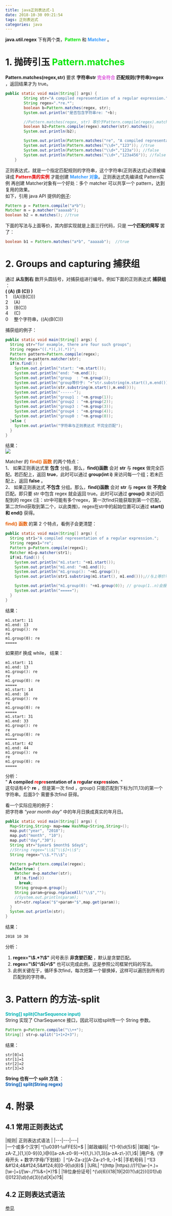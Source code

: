 ```yaml
---
title: java正则表达式-1
date: 2018-10-30 09:21:54
tags: 正则表达式
categories: java
---
```

**java.util.regex** 下有两个类，**<font color='#00e600'>Pattern</font>** 和 **<font color='#3399ff'>Matcher</font>** 。    
# 1. 抛砖引玉  **<font color='#00e600'>Pattern.matches</font>**

**Pattern.matches(regex,str)** 要求 **字符串str** <font color='#cc00cc'>完全符合</font> **匹配规则(字符串)regex** ，返回结果才为 true。    
```java
public static void main(String[] args) {
		String str="A compiled representation of a regular expression.";
		String regex=".*re.*";
		boolean b=Pattern.matches(regex, str);
		System.out.println("是否包含字符串re: "+b);

		//Pattern.matches(regex, str) 等价于Pattern.compile(regex).matcher(str).matches()
		boolean b2=Pattern.compile(regex).matcher(str).matches();
		System.out.println(b2);

		System.out.println(Pattern.matches("re", "A compiled representation of a regular expression."));//false
		System.out.println(Pattern.matches("\\d+","123")); //true
		System.out.println(Pattern.matches("\\d+","123a")); //false
		System.out.println(Pattern.matches("\\d+","123a456")); //false
	}
```
正则表达式，就是一个指定匹配规则的字符串，这个字符串(正则表达式)必须被编译成 **<font color='#e60000'>Pattern类的实例</font>** 才能创建 **<font color='#3399ff'>Matcher 对象</font>**。正则表达式先编译成 Pattern实例 再创建 Matcher对象有一个好处：多个 matcher 可以共享一个 pattern，达到复用的效果。    
如下，引用 java API 提供的[例子](https://docs.oracle.com/javase/7/docs/api/):    
```java
Pattern p = Pattern.compile("a*b");
Matcher m = p.matcher("aaaaab");
boolean b2 = m.matches(); //true
```
下面的写法与上面等价，其内部实现就是上面三行代码，只是 **一个匹配的简写** 罢了：    
```java
boolean b1 = Pattern.matches("a*b", "aaaaab");  //true
```

# 2. Groups and capturing 捕获组
通过 **从左到右** 数开头圆括号，对捕获组进行编号。例如下面的正则表达式 **捕获组** ：  
**( (A) (B (C)) )**  
1 &emsp;((A)(B(C)))  
2 &emsp;(A)  
3 &emsp;(B(C))  
4 &emsp;(C)    
0 &emsp;整个字符串，((A)(B(C)))   

捕获组的例子：  
```java
public static void main(String[] args) {
  String str="for example, there are four such groups";
  String regex="((.*)(,)(.*))";
  Pattern pattern=Pattern.compile(regex);
  Matcher m=pattern.matcher(str);
  if(m.find()) {
    System.out.println("start: "+m.start());
    System.out.println("end: "+m.end());
    System.out.println("group  : "+m.group());
    System.out.println("group等价于: "+"str.substring(m.start(),m.end())");
    System.out.println(str.substring(m.start(),m.end()));
    System.out.println("------");
    System.out.println("group1 : "+m.group(1));
    System.out.println("group2 : "+m.group(2));
    System.out.println("group3 : "+m.group(3));
    System.out.println("group4 : "+m.group(4));
    System.out.println("group0 : "+m.group(0));
  }else {
    System.out.println("字符串与正则表达式 不完全匹配");
  }
}
```
结果：  
![](https://mitre.oss-cn-hangzhou.aliyuncs.com/blog-2018-09/2018-10-30_143437.png)   

Matcher 的 **<font color='#e65c00'>find() 函数</font>** 的两个特点：   
1、 如果正则表达式里 **包含** 分组。那么，**find()函数** 会对 **str** 与 **regex** 做完全匹配。若匹配上，返回 **true**，此时可以通过 **group(int i)** 来访问每一个组；若未匹配上，返回 **false** 。  
2、 如果正则表达式 **不包含** 分组。那么，**find()函数** 会对 **str** 与 **regex** 做 **不完全** 匹配。即只要 str 中包含 regex 就会返回 true。此时可以通过 **group()** 来访问匹配到的 regex (注：str中可能有多个regex，第一次find只能获取到第一个匹配，第二次find获取到第二个，以此类推)，regex在str中的起始位置可以通过 **start() 和 end()** 获得。   

**<font color='#e65c00'>find() 函数</font>** 的第 2 个特点，看例子会更清楚：  
```java
public static void main(String[] args) {
  String str1="A compiled representation of a regular expression.";
  String regex1="re";
  Pattern p=Pattern.compile(regex1);
  Matcher m1=p.matcher(str1);
  if(m1.find()) {
    System.out.println("m1.start: "+m1.start());
    System.out.println("m1.end: "+m1.end());
    System.out.println("m1.group(): "+m1.group());
    System.out.println(str1.substring(m1.start(), m1.end()));//与上等价写法

    System.out.println("m1.group(0): "+m1.group(0)); // group(1..n)会报错
    System.out.println("=====");
  }
}
```
结果：  
```
m1.start: 11
m1.end: 13
m1.group(): re
re
m1.group(0): re
=====
```
如果把if 换成 while， 结果：  
```
m1.start: 11
m1.end: 13
m1.group(): re
re
m1.group(0): re
=====
m1.start: 14
m1.end: 16
m1.group(): re
re
m1.group(0): re
=====
m1.start: 31
m1.end: 33
m1.group(): re
re
m1.group(0): re
=====
m1.start: 42
m1.end: 44
m1.group(): re
re
m1.group(0): re
=====
```

分析：  
" **A compiled <font color='#ff0000'>re</font>p<font color='#ff0000'>re</font>sentation of a <font color='#ff0000'>re</font>gular exp<font color='#ff0000'>re</font>ssion.** "    
这句话有4个 **re** ，但是第一次 find ，group() 只能匹配到下标为[11,13)的第一个字符串。后面3个 需要多次find 获得。  


看一个实际应用的例子：  
把字符串 “$year$ $month$ $day$” 中的年月日换成真实的年月日。  
```java
public static void main(String[] args) {
  Map<String,String> map=new HashMap<String,String>();
  map.put("year", "2018");
  map.put("month", "10");
  map.put("day","30");
  String str="$year$ $month$ $day$";
  //String regex="\\$[^\\$]+\\$";
  String regex="\\$.*?\\$";

  Pattern p=Pattern.compile(regex);
  while(true) {
    Matcher m=p.matcher(str);
    if(!m.find())
      break;
    String group=m.group();
    String param=group.replaceAll("\\$","");
    //System.out.println(param);
    str=str.replace("$"+param+"$",map.get(param));
  }
  System.out.println(str);
}
```
结果：  
```
2018 10 30
```
分析：  
1. **regex="\\\$.*?\\\$"** 问号表示 **非贪婪匹配** ，默认是贪婪匹配。  
2. **regex="\\\$[^\\\$]+\\\$"** 也可以完成此例，这是参照公司框架代码的写法。  
3. 此例关键在于，循环多次find，每次把第一个替换掉，这样可以遍历到所有的匹配到的字符串。  

# 3. Pattern 的方法-split  
**<font color='#00b3b3'>String[]	split(CharSequence input)</font>**  
String 实现了 CharSequence 接口，因此可以给split传一个 String 参数。  

```java
Pattern p=Pattern.compile("\\++");
String[] str=p.split("1+1+2+3");
```
结果：  
```
str[0]=1
str[1]=1
str[2]=2
str[3]=3
```
**String 也有一个 split 方法** ：   
**<font color='#0059b3'>String[] split(String regex)</font>**   
# 4. 附录  
## 4.1 常用正则表达式
|规则|	正则表达式语法     |
|---|---|---|  
|一个或多个汉字|	^[\u0391-\uFFE5]+$ |
|邮政编码|	^[1-9]\d{5}$|
|邮箱|	^[a-zA-Z_]{1,}[0-9]{0,}@(([a-zA-z0-9]-*){1,}\.){1,3}[a-zA-z\-]{1,}$|
|用户名（字母开头 + 数字/字母/下划线）|	^[A-Za-z][A-Za-z1-9_-]+$|
|手机号码	| ^1[3 &#124;4&#124;5&#124;8][0-9]\d{8}$ |
|URL|	^((http &#124;https)://)?([\w-]+\.)+[\w-]+(/[\w-./?%&=]*)?$ |
|18位身份证号|	^(\d{6})(18&#124;19&#124;20)?(\d{2})([01]\d)([0123]\d)(\d{3})(\d&#124;X&#124;x)?$|  

## 4.2 正则表达式语法

[参见](https://www.cnblogs.com/lzq198754/p/5780340.html)   
